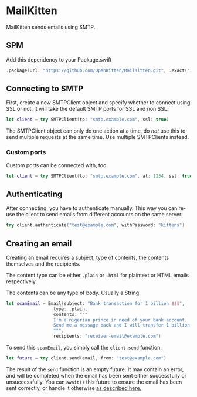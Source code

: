 # MailKitten

MailKitten sends emails using SMTP.

## SPM

Add this dependency to your Package.swift

```swift
.package(url: "https://github.com/OpenKitten/MailKitten.git", .exact("1.0.0-beta1")),
```

## Connecting to SMTP

First, create a new SMTPClient object and specify whether to connect using SSL or not. It will take the default SMTP ports for SSL and non SSL.

```swift
let client = try SMTPClient(to: "smtp.example.com", ssl: true)
```

The SMTPClient object can only do one action at a time, do *not* use this to send multiple requests at the same time. Use multiple SMTPClients instead.

### Custom ports

Custom ports can be connected with, too.

```swift
let client = try SMTPClient(to: "smtp.example.com", at: 1234, ssl: true)
```

## Authenticating

After connecting, you have to authenticate manually. This way you can re-use the client to send emails from different accounts on the same server.

```swift
try client.authenticate("test@example.com", withPassword: "kittens")
```

## Creating an email

Creating an email requires a subject, type of contents, the contents themselves and the recipients.

The content type can be either `.plain` or `.html` for plaintext or HTML emails respectively.

The contents can be any type of body. Usually a String.

```swift
let scamEmail = Email(subject: "Bank transaction for 1 billion $$$",
                  type: .plain,
                  contents: """
                  I'm a nigerian prince in need of your bank account.
                  Send me a message back and I will transfer 1 billion $$$.
                  """,
                  recipients: "receiver-email@example.com")
```

To send this `scamEmail`, you simply call the `client.send` function.

```swift
let future = try client.send(email, from: "test@example.com")
```

The result of the `send` function is an empty future. It may contain an error, and will be completed when the email has been sent either successfully or unsuccessfully. You can `await()` this future to ensure the email has been sent correctly, or handle it otherwise [as described here.](../schrodinger/index.md)
